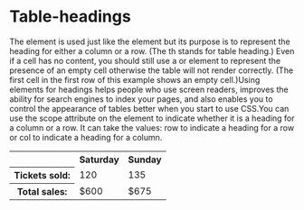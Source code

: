 # Table-headings

<th>
The <th> element is used just like the <td> element but its purpose is to represent the heading for either a column or a row. (The th stands for table heading.) Even if a cell has no content, you should still use a <td> or <th> element to represent the presence of an empty cell otherwise the table will not render correctly. (The first cell in the first row of this example shows an empty cell.)Using <th> elements for headings helps people who use screen readers, improves the ability for search engines to index your pages, and also enables you to control the appearance of tables better when you start to use CSS.You can use the scope attribute on the <th> element to indicate whether it is a heading for a column or a row. It can take the values: row to indicate a heading for a row or col to indicate a heading for a column.

<table>
 <tr>
  <th></th>
  <th scope="col">Saturday</th>
  <th scope="col">Sunday</th>
 </tr>
 <tr>
  <th scope="row">Tickets sold:</th>
  <td>120</td>
  <td>135</td>
 </tr>
 <tr>
  <th scope="row">Total sales:</th>
  <td>$600</td>
  <td>$675</td>
 </tr>
</table>
